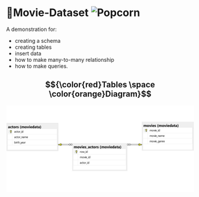 # 🍿Movie-Dataset ![Popcorn]()

A demonstration for:
* creating a schema 
* creating tables
* insert data
* how to make many-to-many relationship
* how to make queries.


## $${\color{red}Tables \space \color{orange}Diagram}$$
<p style="text-align: center;">
  <!--![tables diagram](moviedata_diagram1.jpg)-->
  <img src="moviedata_diagram1.jpg" alt="Tables diagram">
</p>
